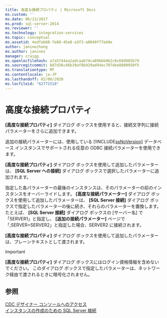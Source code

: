 ```yaml
---
title: 高度な接続プロパティ | Microsoft Docs
ms.custom: ''
ms.date: 06/13/2017
ms.prod: sql-server-2014
ms.reviewer: ''
ms.technology: integration-services
ms.topic: conceptual
ms.assetid: 4edfab68-7e68-45e8-a3f3-a0049ff7eb9e
author: janinezhang
ms.author: janinez
manager: craigg
ms.openlocfilehash: a7a5744aa2adcaab74ca09bbb962c8c69d985b79
ms.sourcegitcommit: b87d36c46b39af8b929ad94ec707dee8800950f5
ms.translationtype: MT
ms.contentlocale: ja-JP
ms.lasthandoff: 02/08/2020
ms.locfileid: "62771518"
---
```

# <a name="advanced-connection-properties"></a>高度な接続プロパティ
  **[高度な接続プロパティ]** ダイアログ ボックスを使用すると、接続文字列に接続パラメーターをさらに追加できます。  
  
 追加の接続パラメーターには、使用している [!INCLUDE[ssNoVersion](../../includes/ssnoversion-md.md)] データベース インスタンスでサポートされる任意の ODBC 接続パラメーターを使用できます。  
  
 **[高度な接続プロパティ]** ダイアログ ボックスを使用して追加したパラメーターは、 **[SQL Server への接続]** ダイアログ ボックスで選択したパラメーターに追加されます。  
  
 指定した各パラメーターの最後のインスタンスは、そのパラメーターの前のインスタンスをオーバーライドします。 **[高度な接続パラメーター]** ダイアログ ボックスを使用して追加したパラメーターは、 **[SQL Server 接続]** ダイアログ ボックスで指定したパラメーターの後に続き、それらのパラメーターを置換します。 たとえば、 **[SQL Server 接続]** ダイアログ ボックスの [サーバー名] で「SERVER1」と指定し、 **[追加の接続パラメーター]** ページで「;SERVER=SERVER2」と指定した場合、SERVER2 に接続されます。  
  
 **[高度な接続プロパティ]** ダイアログ ボックスを使用して追加したパラメーターは、プレーンテキストとして渡されます。  
  
> [!IMPORTANT]  
>  **[高度な接続プロパティ]** ダイアログ ボックスにはログイン資格情報を含めないでください。 このダイアログ ボックスで指定したパラメーターは、ネットワーク経由で渡されるときに暗号化されません。  
  
## <a name="see-also"></a>参照  
 [CDC デザイナー コンソールへのアクセス](access-the-cdc-designer-console.md)   
 [インスタンスの作成のための SQL Server 接続](sql-server-connection-for-instance-creation.md)  
  
  

